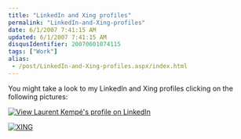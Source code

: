 ```yaml
---
title: "LinkedIn and Xing profiles"
permalink: "LinkedIn-and-Xing-profiles"
date: 6/1/2007 7:41:15 AM
updated: 6/1/2007 7:41:15 AM
disqusIdentifier: 20070601074115
tags: ["Work"]
alias:
 - /post/LinkedIn-and-Xing-profiles.aspx/index.html
---
```

You might take a look to my LinkedIn and Xing profiles clicking on the following pictures:

[![View Laurent Kempé's profile on LinkedIn](http://www.linkedin.com/img/webpromo/btn_viewmy_160x33.gif)](http://www.linkedin.com/in/laurentkempe)
<!-- more -->

[![XING](http://www.xing.com/img/buttons/10_en_btn.gif)](http://www.xing.com/profile/Laurent_Kempe)
